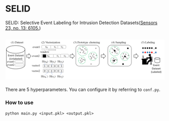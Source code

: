 # SELID
SELID: Selective Event Labeling for Intrusion Detection Datasets([Sensors 23, no. 13: 6105.](https://www.mdpi.com/1424-8220/23/13/6105))

![process](./processstep.png)
---
There are 5 hyperparameters. You can configure it by referring to `conf.py`.

### How to use
```
python main.py <input.pkl> <output.pkl>
```

